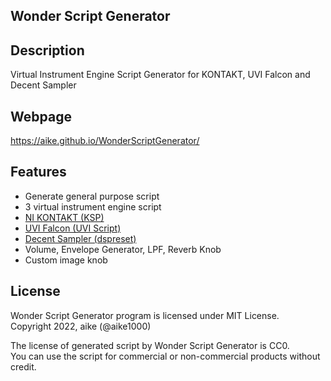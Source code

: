 Wonder Script Generator
---

## Description
Virtual Instrument Engine Script Generator for KONTAKT, UVI Falcon and Decent Sampler

## Webpage
https://aike.github.io/WonderScriptGenerator/

## Features
* Generate general purpose script
* 3 virtual instrument engine script
 * [NI KONTAKT (KSP)](https://www.native-instruments.com/jp/products/komplete/samplers/kontakt-7/)
 * [UVI Falcon (UVI Script)](https://www.uvi.net/instruments/falcon.html)
 * [Decent Sampler (dspreset)](https://www.decentsamples.com/product/decent-sampler-plugin/)
* Volume, Envelope Generator, LPF, Reverb Knob
* Custom image knob

## License
Wonder Script Generator program is licensed under MIT License.  
Copyright 2022, aike (@aike1000)  
  
The license of generated script by Wonder Script Generator is CC0.  
You can use the script for commercial or non-commercial products without credit.
